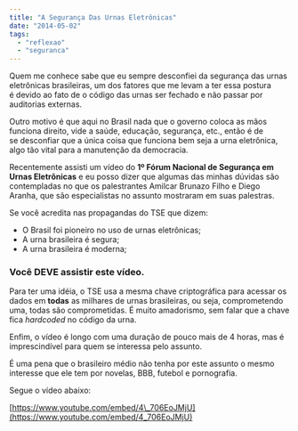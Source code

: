 ```yaml
---
title: "A Segurança Das Urnas Eletrônicas"
date: "2014-05-02"
tags:
  - "reflexao"
  - "seguranca"
---
```


Quem me conhece sabe que eu sempre desconfiei da segurança das urnas  
eletrônicas brasileiras, um dos fatores que me levam a ter essa postura  
é devido ao fato de o código das urnas ser fechado e não passar por  
auditorias externas.

Outro motivo é que aqui no Brasil nada que o governo coloca as mãos  
funciona direito, vide a saúde, educação, segurança, etc., então é de  
se desconfiar que a única coisa que funciona bem seja a urna eletrônica,  
algo tão vital para a manutenção da democracia.

Recentemente assisti um vídeo do **1º Fórum Nacional de Segurança em Urnas Eletrônicas** e eu posso dizer que algumas
das minhas dúvidas são contempladas no que os palestrantes Amilcar
Brunazo Filho e Diego Aranha, que são especialistas no assunto mostraram em suas palestras.

Se você acredita nas propagandas do TSE que dizem:
- O Brasil foi pioneiro no uso de urnas eletrônicas;
- A urna brasileira é segura;
- A urna brasileira é moderna;

### Você **DEVE** assistir este vídeo.

Para ter uma idéia, o TSE usa a mesma chave criptográfica para acessar os  
dados em **todas** as milhares de urnas brasileiras, ou seja, comprometendo uma, todas são comprometidas. É muito
amadorismo, sem falar que a chave fica _hardcoded_ no código da urna.

Enfim, o vídeo é longo com uma duração de pouco mais de 4 horas, mas é imprescindível para quem se interessa pelo
assunto.

É uma pena que o brasileiro médio não tenha por este assunto o mesmo interesse que ele tem por novelas, BBB, futebol e
pornografia.

Segue o vídeo abaixo:

[https://www.youtube.com/embed/4\_706EoJMjU](https://www.youtube.com/embed/4_706EoJMjU)
